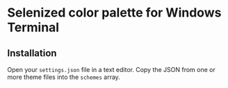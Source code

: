 Selenized color palette for Windows Terminal
============================================

Installation
------------

Open your `settings.json` file in a text editor. Copy the JSON from one or more
theme files into the `schemes` array.
